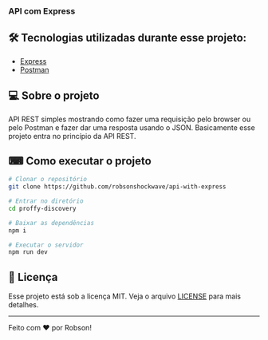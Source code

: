 <h3>API com Express</h3>

## 🛠 Tecnologias utilizadas durante esse projeto:

- [Express](https://expressjs.com/pt-br/)
- [Postman](https://www.postman.com/)

## 💻 Sobre o projeto

API REST simples mostrando como fazer uma requisição pelo browser ou pelo Postman e fazer dar uma resposta usando o JSON. Basicamente esse projeto entra no princípio da API REST.

## ⌨ Como executar o projeto

```bash
# Clonar o repositório
git clone https://github.com/robsonshockwave/api-with-express

# Entrar no diretório
cd proffy-discovery

# Baixar as dependências
npm i

# Executar o servidor
npm run dev
```

## :memo: Licença

Esse projeto está sob a licença MIT. Veja o arquivo [LICENSE](LICENSE.md) para mais detalhes.

---

Feito com ♥ por Robson!
